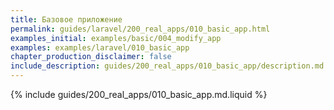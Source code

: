 ```yaml
---
title: Базовое приложение
permalink: guides/laravel/200_real_apps/010_basic_app.html
examples_initial: examples/basic/004_modify_app
examples: examples/laravel/010_basic_app
chapter_production_disclaimer: false
include_description: guides/200_real_apps/010_basic_app/description.md.liquid
---
```


{% include guides/200_real_apps/010_basic_app.md.liquid %}
